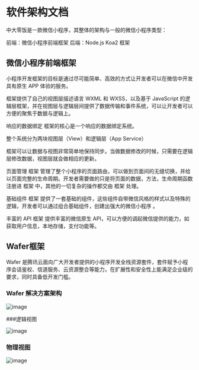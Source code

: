 ﻿﻿# 软件架构文档中大零饭是一款微信小程序，其整体的架构与一般的微信小程序类型：前端：微信小程序前端框架后端：Node.js Koa2 框架## 微信小程序前端框架小程序开发框架的目标是通过尽可能简单、高效的方式让开发者可以在微信中开发具有原生 APP 体验的服务。框架提供了自己的视图层描述语言 WXML 和 WXSS，以及基于 JavaScript 的逻辑层框架，并在视图层与逻辑层间提供了数据传输和事件系统，可以让开发者可以方便的聚焦于数据与逻辑上。响应的数据绑定框架的核心是一个响应的数据绑定系统。整个系统分为两块视图层（View）和逻辑层（App Service）框架可以让数据与视图非常简单地保持同步。当做数据修改的时候，只需要在逻辑层修改数据，视图层就会做相应的更新。页面管理框架 管理了整个小程序的页面路由，可以做到页面间的无缝切换，并给以页面完整的生命周期。开发者需要做的只是将页面的数据，方法，生命周期函数注册进 框架 中，其他的一切复杂的操作都交由 框架 处理。基础组件框架 提供了一套基础的组件，这些组件自带微信风格的样式以及特殊的逻辑，开发者可以通过组合基础组件，创建出强大的微信小程序 。丰富的 API框架 提供丰富的微信原生 API，可以方便的调起微信提供的能力，如获取用户信息，本地存储，支付功能等。## Wafer框架Wafer 是腾讯云面向广大开发者提供的小程序开发全栈资源套件，套件赋予小程序会话鉴权、信道服务、云资源整合等能力，在扩展性和安全性上能满足企业级的要求，同时具备低开发门槛。### Wafer 解决方案架构 ![image](https://github.com/resisterdkdk/Mini-Program-for-used-books/raw/master/7_design/7_4_Architecture/wafer.jpg)###逻辑视图![image](https://github.com/resisterdkdk/Mini-Program-for-used-books/raw/master/7_design/7_4_Architecture/7_4luojishitu.png)### 物理视图![image](https://github.com/resisterdkdk/Mini-Program-for-used-books/raw/master/7_design/7_4_Architecture/7_4wulishitu.png)
